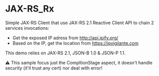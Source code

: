 # JAX-RS_Rx

Simple JAX-RS Client that use JAX-RS 2.1 Reactive Client API to chain 2 services invocations:
* Get the exposed IP adress from http://api.ipify.org/
* Based on the IP, get the location from https://ipvigilante.com

This demo relies on JAX-RS 2.1, JSON-B 1.0 & JSON-P 1.1.

:warning: This sample focus just the CompltionStage aspect, it doesn't handle security (it'll trust any cert) nor deal with error!
